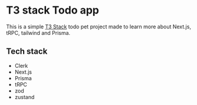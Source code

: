 # T3 stack Todo app

This is a simple [T3 Stack](https://create.t3.gg/) todo pet project made to learn more about Next.js, tRPC, tailwind and Prisma.

## Tech stack

* Clerk
* Next.js
* Prisma
* tRPC
* zod
* zustand